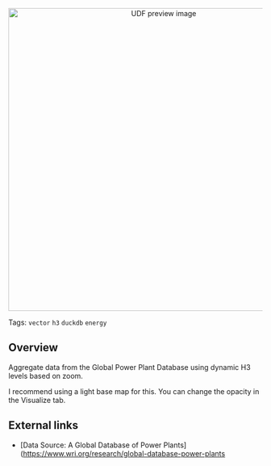 <!--fused:preview-->
<p align="center"><img src="https://fused-magic.s3.amazonaws.com/thumbnails/preview/iamsdas/udfs_ai/Power_Plants_H3/7595c6ce-485b-4732-970d-aafae8ae63f8" width="600" alt="UDF preview image"></p>

<!--fused:tags-->
Tags: `vector` `h3` `duckdb` `energy`

<!--fused:readme-->
## Overview

Aggregate data from the Global Power Plant Database using dynamic H3 levels based on zoom.

I recommend using a light base map for this. You can change the opacity in the Visualize tab.


## External links

- [Data Source: A Global Database of Power Plants](https://www.wri.org/research/global-database-power-plants
